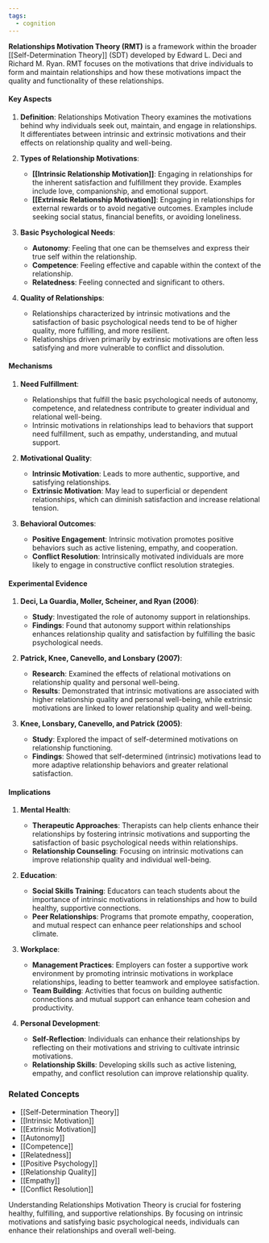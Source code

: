 ```yaml
---
tags:
  - cognition
---
```

**Relationships Motivation Theory (RMT)** is a framework within the broader [[Self-Determination Theory]] (SDT) developed by Edward L. Deci and Richard M. Ryan. RMT focuses on the motivations that drive individuals to form and maintain relationships and how these motivations impact the quality and functionality of these relationships.

#### Key Aspects

1. **Definition**:
   Relationships Motivation Theory examines the motivations behind why individuals seek out, maintain, and engage in relationships. It differentiates between intrinsic and extrinsic motivations and their effects on relationship quality and well-being.

2. **Types of Relationship Motivations**:
   - **[[Intrinsic Relationship Motivation]]**: Engaging in relationships for the inherent satisfaction and fulfillment they provide. Examples include love, companionship, and emotional support.
   - **[[Extrinsic Relationship Motivation]]**: Engaging in relationships for external rewards or to avoid negative outcomes. Examples include seeking social status, financial benefits, or avoiding loneliness.

3. **Basic Psychological Needs**:
   - **Autonomy**: Feeling that one can be themselves and express their true self within the relationship.
   - **Competence**: Feeling effective and capable within the context of the relationship.
   - **Relatedness**: Feeling connected and significant to others.

4. **Quality of Relationships**:
   - Relationships characterized by intrinsic motivations and the satisfaction of basic psychological needs tend to be of higher quality, more fulfilling, and more resilient.
   - Relationships driven primarily by extrinsic motivations are often less satisfying and more vulnerable to conflict and dissolution.

#### Mechanisms

1. **Need Fulfillment**:
   - Relationships that fulfill the basic psychological needs of autonomy, competence, and relatedness contribute to greater individual and relational well-being.
   - Intrinsic motivations in relationships lead to behaviors that support need fulfillment, such as empathy, understanding, and mutual support.

2. **Motivational Quality**:
   - **Intrinsic Motivation**: Leads to more authentic, supportive, and satisfying relationships.
   - **Extrinsic Motivation**: May lead to superficial or dependent relationships, which can diminish satisfaction and increase relational tension.

3. **Behavioral Outcomes**:
   - **Positive Engagement**: Intrinsic motivation promotes positive behaviors such as active listening, empathy, and cooperation.
   - **Conflict Resolution**: Intrinsically motivated individuals are more likely to engage in constructive conflict resolution strategies.

#### Experimental Evidence

1. **Deci, La Guardia, Moller, Scheiner, and Ryan (2006)**:
   - **Study**: Investigated the role of autonomy support in relationships.
   - **Findings**: Found that autonomy support within relationships enhances relationship quality and satisfaction by fulfilling the basic psychological needs.

2. **Patrick, Knee, Canevello, and Lonsbary (2007)**:
   - **Research**: Examined the effects of relational motivations on relationship quality and personal well-being.
   - **Results**: Demonstrated that intrinsic motivations are associated with higher relationship quality and personal well-being, while extrinsic motivations are linked to lower relationship quality and well-being.

3. **Knee, Lonsbary, Canevello, and Patrick (2005)**:
   - **Study**: Explored the impact of self-determined motivations on relationship functioning.
   - **Findings**: Showed that self-determined (intrinsic) motivations lead to more adaptive relationship behaviors and greater relational satisfaction.

#### Implications

1. **Mental Health**:
   - **Therapeutic Approaches**: Therapists can help clients enhance their relationships by fostering intrinsic motivations and supporting the satisfaction of basic psychological needs within relationships.
   - **Relationship Counseling**: Focusing on intrinsic motivations can improve relationship quality and individual well-being.

2. **Education**:
   - **Social Skills Training**: Educators can teach students about the importance of intrinsic motivations in relationships and how to build healthy, supportive connections.
   - **Peer Relationships**: Programs that promote empathy, cooperation, and mutual respect can enhance peer relationships and school climate.

3. **Workplace**:
   - **Management Practices**: Employers can foster a supportive work environment by promoting intrinsic motivations in workplace relationships, leading to better teamwork and employee satisfaction.
   - **Team Building**: Activities that focus on building authentic connections and mutual support can enhance team cohesion and productivity.

4. **Personal Development**:
   - **Self-Reflection**: Individuals can enhance their relationships by reflecting on their motivations and striving to cultivate intrinsic motivations.
   - **Relationship Skills**: Developing skills such as active listening, empathy, and conflict resolution can improve relationship quality.

### Related Concepts

- [[Self-Determination Theory]]
- [[Intrinsic Motivation]]
- [[Extrinsic Motivation]]
- [[Autonomy]]
- [[Competence]]
- [[Relatedness]]
- [[Positive Psychology]]
- [[Relationship Quality]]
- [[Empathy]]
- [[Conflict Resolution]]

Understanding Relationships Motivation Theory is crucial for fostering healthy, fulfilling, and supportive relationships. By focusing on intrinsic motivations and satisfying basic psychological needs, individuals can enhance their relationships and overall well-being.